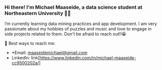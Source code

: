 ### Hi there! I'm Michael Maaseide, a data science student at Northeastern University 🙋‍♂

I’m currently learning data mining practices and app development. I am very passionate about my hobbies of puzzles and music and love to engage in side projects related to them. Don't be afraid to reach out!!😁<br>

📲 Best ways to reach me:
- *Email: maaseidemichael@gmail.com
- LinkedIn: link[https://www.linkedin.com/in/michael-maaseide-cc9500202a/]
